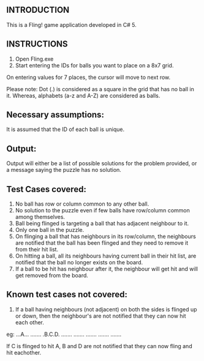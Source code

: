 INTRODUCTION
------------

This is a Fling! game application developed in C# 5.

INSTRUCTIONS
------------
1. Open Fling.exe
2. Start entering the IDs for balls you want to place on a 8x7 grid. 

On entering values for 7 places, the cursor will move to next row.

Please note: 
Dot (.) is considered as a square in the grid that has no ball in it. 
Whereas, alphabets (a-z and A-Z) are considered as balls. 

Necessary assumptions: 
---------------------

It is assumed that the ID of each ball is unique.

Output:
-------
Output will either be a list of possible solutions for the problem provided, or a message saying the puzzle has no solution.

Test Cases covered:
------------------

1. No ball has row or column common to any other ball.
2. No solution to the puzzle even if few balls have row/column common among themselves.
3. Ball being flinged is targeting a ball that has adjacent neighbour to it.
4. Only one ball in the puzzle.
5. On flinging a ball that has neighbours in its row/column, the neighbours are notified that the ball has been flinged and they need to remove it from their hit list.
6. On hitting a ball, all its neighbours having current ball in their hit list, are notified that the ball  no longer exists on the board.
7. If a ball to be hit has neighbour after it, the neighbour will get hit and will get removed from the board.

Known test cases not covered:
-----------------------
1. If a ball having neighbours (not adjacent) on both the sides is flinged up or down, then the neighbour's are not notified that they can now hit each other.

eg: 
...A...
.......
.B.C.D.
.......
.......
.......
.......
.......

If C is flinged to hit A, B and D are not notified that they can now fling and hit eachother.
